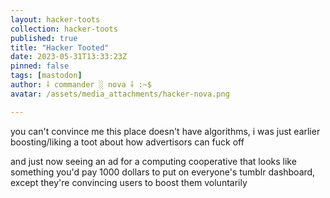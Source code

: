 ```yaml
---
layout: hacker-toots
collection: hacker-toots
published: true
title: "Hacker Tooted"
date: 2023-05-31T13:33:23Z
pinned: false
tags: [mastodon]
author: ⸸ commander ░ nova ⸸ :~$
avatar: /assets/media_attachments/hacker-nova.png

---
```


<p>you can&#39;t convince me this place doesn&#39;t have algorithms, i was just earlier boosting/liking a toot about how advertisors can fuck off</p><p>and just now seeing an ad for a computing cooperative that looks like something you&#39;d pay 1000 dollars to put on everyone&#39;s tumblr dashboard, except they&#39;re convincing users to boost them voluntarily</p>


